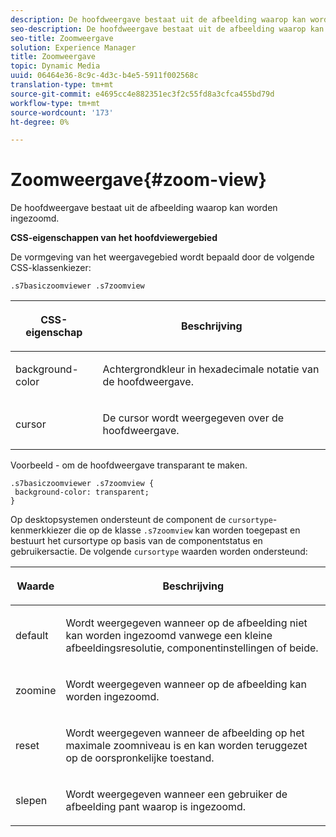 ```yaml
---
description: De hoofdweergave bestaat uit de afbeelding waarop kan worden ingezoomd.
seo-description: De hoofdweergave bestaat uit de afbeelding waarop kan worden ingezoomd.
seo-title: Zoomweergave
solution: Experience Manager
title: Zoomweergave
topic: Dynamic Media
uuid: 06464e36-8c9c-4d3c-b4e5-5911f002568c
translation-type: tm+mt
source-git-commit: e4695cc4e882351ec3f2c55fd8a3cfca455bd79d
workflow-type: tm+mt
source-wordcount: '173'
ht-degree: 0%

---
```



# Zoomweergave{#zoom-view}

De hoofdweergave bestaat uit de afbeelding waarop kan worden ingezoomd.

<!--<a id="section_061E550C1C1D4DB2BD663A898895B38C"></a>-->

**CSS-eigenschappen van het hoofdviewergebied**

De vormgeving van het weergavegebied wordt bepaald door de volgende CSS-klassenkiezer:

```
.s7basiczoomviewer .s7zoomview
```

<table id="table_94EE3F5BBE4547C0B4943471CEE7EDE4"> 
 <thead> 
  <tr> 
   <th colname="col1" class="entry"> <p> CSS-eigenschap </p> </th> 
   <th colname="col2" class="entry"> <p>Beschrijving </p> </th> 
  </tr> 
 </thead>
 <tbody> 
  <tr> 
   <td colname="col1"> <p> <span class="codeph"> background-color  </span> </p> </td> 
   <td colname="col2"> <p> Achtergrondkleur in hexadecimale notatie van de hoofdweergave. </p> </td> 
  </tr> 
  <tr> 
   <td colname="col1"> <p> <span class="codeph"> cursor  </span> </p> </td> 
   <td colname="col2"> <p>De cursor wordt weergegeven over de hoofdweergave. </p> </td> 
  </tr> 
 </tbody> 
</table>

Voorbeeld - om de hoofdweergave transparant te maken.

```
.s7basiczoomviewer .s7zoomview { 
 background-color: transparent; 
}
```

Op desktopsystemen ondersteunt de component de `cursortype`-kenmerkkiezer die op de klasse `.s7zoomview` kan worden toegepast en bestuurt het cursortype op basis van de componentstatus en gebruikersactie. De volgende `cursortype` waarden worden ondersteund:

<table id="table_BC9FC40DA27B4A85995F4E9431AABF33"> 
 <thead> 
  <tr> 
   <th colname="col1" class="entry"> <p>Waarde </p> </th> 
   <th colname="col2" class="entry"> <p>Beschrijving </p> </th> 
  </tr> 
 </thead>
 <tbody> 
  <tr> 
   <td colname="col1"> <p> <span class="codeph"> default  </span> </p> </td> 
   <td colname="col2"> <p>Wordt weergegeven wanneer op de afbeelding niet kan worden ingezoomd vanwege een kleine afbeeldingsresolutie, componentinstellingen of beide. </p> </td> 
  </tr> 
  <tr> 
   <td colname="col1"> <p> <span class="codeph"> zoomine  </span> </p> </td> 
   <td colname="col2"> <p>Wordt weergegeven wanneer op de afbeelding kan worden ingezoomd. </p> </td> 
  </tr> 
  <tr> 
   <td colname="col1"> <p> <span class="codeph"> reset  </span> </p> </td> 
   <td colname="col2"> <p>Wordt weergegeven wanneer de afbeelding op het maximale zoomniveau is en kan worden teruggezet op de oorspronkelijke toestand. </p> </td> 
  </tr> 
  <tr> 
   <td colname="col1"> <p> <span class="codeph"> slepen  </span> </p> </td> 
   <td colname="col2"> <p>Wordt weergegeven wanneer een gebruiker de afbeelding pant waarop is ingezoomd. </p> </td> 
  </tr> 
 </tbody> 
</table>

